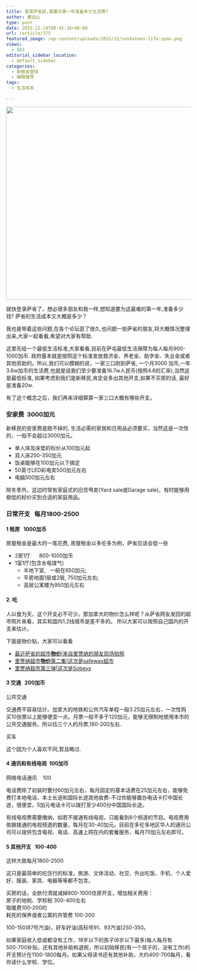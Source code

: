 ```yaml
---
title: 登录萨省前,需要为第一年准备多少生活费?
author: 童远山
type: post
date: 2015-12-14T09:42:16+00:00
url: /article/375
featured_image: /wp-content/uploads/2015/12/saskatoon-life-span.png
views:
  - 563
editorial_sidebar_location:
  - default_sidebar
categories:
  - 新移民登陆
  - 编辑推荐
tags:
  - 生活成本

---
```

<img decoding="async" loading="lazy" class="alignnone size-full" src="http://52sask.com/wp-content/uploads/2015/12/saskatoon-life-span.png" width="734" height="526" />

就快登录萨省了，想必很多朋友和我一样,想知道要为这最难的第一年,准备多少钱? 萨省的生活成本又大概是多少？

我也是带着这些问题,在各个论坛逛了很久,也问题一些萨省的朋友,将大概情况整理出来,大家一起看看,希望对大家有帮助.

这里先给一个最低生活标准,大家看看,目前在萨屯最低生活保障为每人每月900-1000加币. 政府基本就是按照这个标准发放救济金、养老金、助学金、失业金或者其他资助的。所以,我们可以模糊的说，一家三口刚到萨省, 一个月3000 加币,一年3.6w加币的生活费,也就是说我们至少要准备16.7w人民币(按照4.6的汇率),当然这是最低标准, 如果考虑到我们是新移民,肯定会多出其他开支,如果不买房的话, 最好是准备20w.

有了这个概念之后，我们再来详细算算一家三口大概有哪些开支。

### 安家费  3000加元

新移民的安家费是跑不掉的, 生活必需的家居和日用品必须要买，当然这是一次性的，一般不会超过3000加元。

  * 单人床及床垫的标价从100加元起
  * 双人床250-350加元
  * 饭桌能够在100加元以下搞定
  * 50英寸LED彩电卖500加元左右
  * 电脑500加元左右

除冬季外，这边时常有家庭式的旧货甩卖(Yard sale或Garage sale)，有时能够用极低的标价买到合适的家庭用品。

### 日常开支   每月1800-2500

#### 1 租房   1000加币

房屋租金是最大的一笔花费, 房屋租金以多伦多为例，萨省应该会低一些

  * 2房1厅      800-1000加币
  * 1室1厅(包含水电煤气) 
      * 半地下室,   一般在650加元;
      * 平房地面1层或2层, 750加元左右;
      * 高层公寓楼为950加元左右

#### 2. 吃

人以食为天，这个开支必不可少。那加拿大的物价怎么样呢？从萨省网友发回的超市照片来看，其实和国内1,2线城市是差不多的。 所以大家可以按照自己国内的开支来估计。

下面是物价贴，大家可以看看

  * [最近萨省的超市**物价**|来自里贾纳的朋友现场拍照][1]
  * [里贾纳超市**物价**第二集|这次是safeway超市][2]
  * [里贾纳超市第三弹|这次是Sobeys][3]

#### 3 交通   200加币

公共交通

交通费不容易估计。加拿大的地铁和公共汽车单程一般3.25加元左右，一次性购买10张票以上能够便宜一点。月票一般不多于120加元，能够无限制地使用本市的公共交通服务。所以估三个人的月票,180-200左右.

买车

这个因为个人喜欢不同,暂且略过.

#### 4 通讯和有线电视  100加币

网络电话通讯    100

电话费除了初装时要付60加元左右，每月固定的基本话费在25加元左右，能够免费打本地电话，本土长途和国际长途其他收费-不过你能够置办电话卡打中国长途，很便宜，5加元电话卡可以拨打至少400分中国国际长途。

有线电视费需要缴纳，如若不接通有线电视，只能看到6个频道的节目。电视费用依据接通的电视频道的数量，每月在30-40加元。目前在多伦多地区华人的通讯公司可以提供包含电视、电话、高速上网在内的套餐服务，每月70加元左右即可。

#### 5 其他开支   100-400

这样大致每月1800-2500

这只是最简单的吃住行的标准，旅游、文体活动、社交、外出吃饭、手机、个人爱好、服装、家具、电器等等都不包含。

买房的话，全款付清就减掉800-1000住房开支，增加相关费用：  
房子的地税、学校税 300-400左右  
取暖费100-200的  
耗死的保养或者公寓的共管费 100-200

100-150(87号汽油)，好车好油(高标号91、93汽油)250-350。

如果家庭收入低或都没有工作，18岁以下的孩子(6岁以下最多)每人每月有  
500-700补贴，还有其他补助和退税，所以初始移民(有一个孩子的，没有工作)的开支预计在1100-1800每月。如果父母读书还有其他补助，大约400-700每月，看你读什么学校、学位。

 [1]: http://52sask.com/article/501 "最近萨省的超市物价|来自里贾纳的朋友现场拍照-有益"
 [2]: http://52sask.com/article/517 "里贾纳超市物价第二集|这次是safeway超市-有益"
 [3]: http://52sask.com/article/534 "里贾纳超市第三弹|这次是Sobeys-有益"